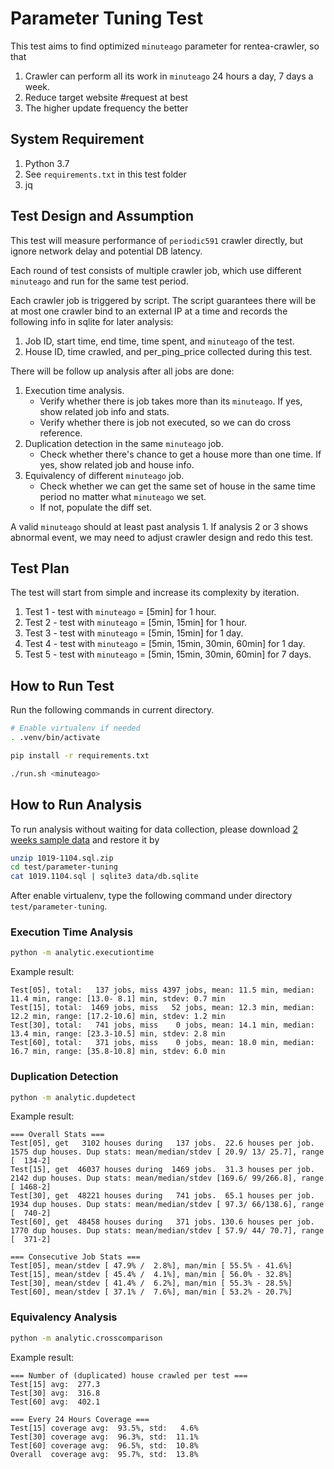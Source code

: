 # Parameter Tuning Test

This test aims to find optimized `minuteago` parameter for rentea-crawler, so that

1. Crawler can perform all its work in `minuteago` 24 hours a day, 7 days a week.
2. Reduce target website #request at best
3. The higher update frequency the better

## System Requirement

1. Python 3.7
2. See `requirements.txt` in this test folder
3. jq

## Test Design and Assumption

This test will measure performance of `periodic591` crawler directly, but ignore network delay and potential DB latency.

Each round of test consists of multiple crawler job, which use different `minuteago` and run for the same test period.

Each crawler job is triggered by script. The script guarantees there will be at most one crawler bind to an 
external IP at a time and records the following info in sqlite for later analysis:

1. Job ID, start time, end time, time spent, and `minuteago` of the test.
2. House ID, time crawled, and per_ping_price collected during this test.

There will be follow up analysis after all jobs are done:

1. Execution time analysis.
   - Verify whether there is job takes more than its `minuteago`. If yes, show related job info and stats.
   - Verify whether there is job not executed, so we can do cross reference.
2. Duplication detection in the same `minuteago` job.
   - Check whether there's chance to get a house more than one time. If yes, show related job and house info.
3. Equivalency of different `minuteago` job.
   - Check whether we can get the same set of house in the same time period no matter what `minuteago` we set.
   - If not, populate the diff set.

A valid `minuteago` should at least past analysis 1. If analysis 2 or 3 shows abnormal event, we may need to adjust crawler design and redo this test.

## Test Plan

The test will start from simple and increase its complexity by iteration.

1. Test 1 - test with `minuteago` = [5min] for 1 hour.
2. Test 2 - test with `minuteago` = [5min, 15min] for 1 hour.
3. Test 3 - test with `minuteago` = [5min, 15min] for 1 day.
4. Test 4 - test with `minuteago` = [5min, 15min, 30min, 60min] for 1 day.
5. Test 5 - test with `minuteago` = [5min, 15min, 30min, 60min] for 7 days.

## How to Run Test

Run the following commands in current directory.

```bash
# Enable virtualenv if needed
. .venv/bin/activate

pip install -r requirements.txt

./run.sh <minuteago>

```

## How to Run Analysis

To run analysis without waiting for data collection, please download [2 weeks sample data](https://drive.google.com/open?id=1RJy5dmZKKRg0Ztwkr49U1O_3SNQzh-G6) and restore it by

```bash
unzip 1019-1104.sql.zip
cd test/parameter-tuning
cat 1019.1104.sql | sqlite3 data/db.sqlite
```

After enable virtualenv, type the following command under directory `test/parameter-tuning`.

### Execution Time Analysis

```bash
python -m analytic.executiontime
```

Example result:

```
Test[05], total:   137 jobs, miss 4397 jobs, mean: 11.5 min, median: 11.4 min, range: [13.0- 8.1] min, stdev: 0.7 min
Test[15], total:  1469 jobs, miss   52 jobs, mean: 12.3 min, median: 12.2 min, range: [17.2-10.6] min, stdev: 1.2 min
Test[30], total:   741 jobs, miss    0 jobs, mean: 14.1 min, median: 13.4 min, range: [23.3-10.5] min, stdev: 2.8 min
Test[60], total:   371 jobs, miss    0 jobs, mean: 18.0 min, median: 16.7 min, range: [35.8-10.8] min, stdev: 6.0 min
```

### Duplication Detection

```bash
python -m analytic.dupdetect
```

Example result:

```
=== Overall Stats ===
Test[05], get   3102 houses during   137 jobs.  22.6 houses per job. 1575 dup houses. Dup stats: mean/median/stdev [ 20.9/ 13/ 25.7], range [  134-2]
Test[15], get  46037 houses during  1469 jobs.  31.3 houses per job. 2142 dup houses. Dup stats: mean/median/stdev [169.6/ 99/266.8], range [ 1468-2]
Test[30], get  48221 houses during   741 jobs.  65.1 houses per job. 1934 dup houses. Dup stats: mean/median/stdev [ 97.3/ 66/138.6], range [  740-2]
Test[60], get  48458 houses during   371 jobs. 130.6 houses per job. 1770 dup houses. Dup stats: mean/median/stdev [ 57.9/ 44/ 70.7], range [  371-2]

=== Consecutive Job Stats ===
Test[05], mean/stdev [ 47.9% /  2.8%], man/min [ 55.5% - 41.6%]
Test[15], mean/stdev [ 45.4% /  4.1%], man/min [ 56.0% - 32.8%]
Test[30], mean/stdev [ 41.4% /  6.2%], man/min [ 55.3% - 28.5%]
Test[60], mean/stdev [ 37.1% /  7.6%], man/min [ 53.2% - 20.7%]
```

### Equivalency Analysis

```bash
python -m analytic.crosscomparison
```

Example result:

```
=== Number of (duplicated) house crawled per test ===
Test[15] avg:  277.3
Test[30] avg:  316.8
Test[60] avg:  402.1

=== Every 24 Hours Coverage ===
Test[15] coverage avg:  93.5%, std:   4.6%
Test[30] coverage avg:  96.3%, std:  11.1%
Test[60] coverage avg:  96.5%, std:  10.8%
Overall  coverage avg:  95.7%, std:  13.8%
```

